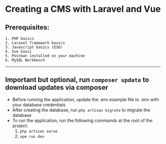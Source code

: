 # Creating a CMS with Laravel and Vue

## Prerequisites:
    1. PHP basics
    2. Laravel framework basics
    3. Javascript basics (ES6)
    4. Vue basic
    5. Postman installed on your machine
    6. MySQL Workbench

---------------------------------------------------------------------------------
**Important but optional, run ``composer update`` to download updates via composer**
---------------------------------------------------------------------------------

* Before running the application, update the .env.example file to .env with your database credentials
* After creating the database, run ``php artisan migrate`` to migrate the database
* To run the application, run the following commands at the root of the project:
    1. ``php artisan serve``
    2. ``npm run dev``

